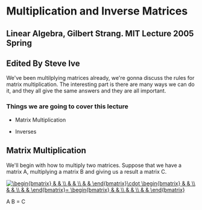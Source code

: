  # Multiplication and Inverse Matrices

 ## Linear Algebra, Gilbert Strang. MIT Lecture 2005 Spring

 ## Edited By Steve Ive

 We've been multilplying matrices already, we're gonna discuss the rules for matrix multiplication. The interesting part is there are many ways we can do it, and they all give the same answers and they are all important.

 ### Things we are going to cover this lecture

 - Matrix Multiplication

 - Inverses

 ## Matrix Multiplication

 We'll begin with how to multiply two matrices. Suppose that we have a matrix A, multiplying a matrix B and giving us a result a matrix C.

<a href="https://www.codecogs.com/eqnedit.php?latex=\begin{bmatrix}&space;&&space;&&space;\\&space;&&space;&&space;\\&space;&&space;&&space;\end{bmatrix}\cdot&space;\begin{bmatrix}&space;&&space;&&space;\\&space;&&space;&&space;\\&space;&&space;&&space;\end{bmatrix}=&space;\begin{bmatrix}&space;&&space;&&space;\\&space;&&space;&&space;\\&space;&&space;&&space;\end{bmatrix}" target="_blank"><img src="https://latex.codecogs.com/gif.latex?\begin{bmatrix}&space;&&space;&&space;\\&space;&&space;&&space;\\&space;&&space;&&space;\end{bmatrix}\cdot&space;\begin{bmatrix}&space;&&space;&&space;\\&space;&&space;&&space;\\&space;&&space;&&space;\end{bmatrix}=&space;\begin{bmatrix}&space;&&space;&&space;\\&space;&&space;&&space;\\&space;&&space;&&space;\end{bmatrix}" title="\begin{bmatrix} & & \\ & & \\ & & \end{bmatrix}\cdot \begin{bmatrix} & & \\ & & \\ & & \end{bmatrix}= \begin{bmatrix} & & \\ & & \\ & & \end{bmatrix}" /></a>

A   B   =   C